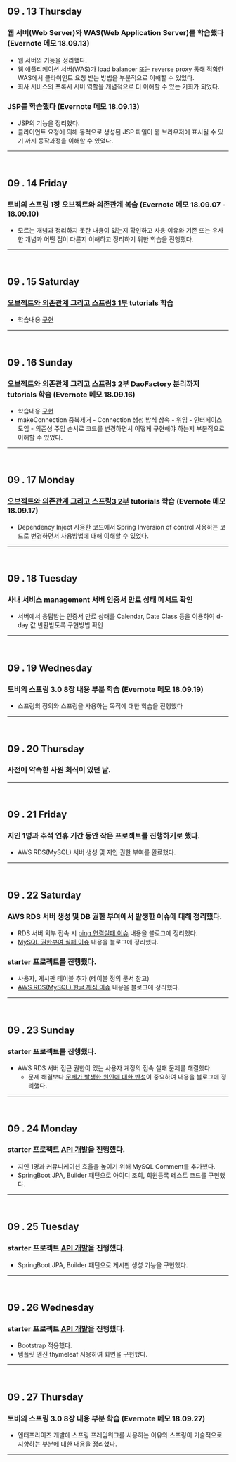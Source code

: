 
## 09 . 13 Thursday

### 웹 서버(Web Server)와 WAS(Web Application Server)를 학습했다 (Evernote 메모 18.09.13)
+ 웹 서버의 기능을 정리했다.
+ 웹 애플리케이션 서버(WAS)가 load balancer 또는 reverse proxy 통해 적합한 WAS에서 클라이언트 요청 받는 방법을 부분적으로 이해할 수 있었다.
+ 회사 서비스의 프록시 서버 역할을 개념적으로 더 이해할 수 있는 기회가 되었다.

### JSP를 학습했다 (Evernote 메모 18.09.13)
+ JSP의 기능을 정리했다.
+ 클라이언트 요청에 의해 동적으로 생성된 JSP 파일이 웹 브라우저에 표시될 수 있기 까지 동작과정을 이해할 수 있었다.

---
<br>

## 09 . 14 Friday

### 토비의 스프링 1장 오브젝트와 의존관계 복습 (Evernote 메모 18.09.07 - 18.09.10)
+ 모르는 개념과 정리하지 못한 내용이 있는지 확인하고 사용 이유와 기존 또는 유사한 개념과 어떤 점이 다른지 이해하고 정리하기 위한 학습을 진행했다.

---
<br>

## 09 . 15 Saturday

### [오브젝트와 의존관계 그리고 스프링3 1부](https://www.youtube.com/watch?v=SZydc3BS--s) tutorials 학습
+ 학습내용 [구현](https://github.com/nttejun/lecture-tutorial/tree/master/spring-denpendency/src/main/java/spring/dependency)

---
<br>

## 09 . 16 Sunday
 
### [오브젝트와 의존관계 그리고 스프링3 2부](https://www.youtube.com/watch?v=JI7RNrWqp7k) DaoFactory 분리까지 tutorials 학습 (Evernote 메모 18.09.16) 
+ 학습내용 [구현](https://github.com/nttejun/lecture-tutorial/tree/master/spring-denpendency/src/main/java/spring/dependency)
+ makeConnection 중복제거 - Connection 생성 방식 상속 - 위임 - 인터페이스 도입 - 의존성 주입 순서로 코드를 변경하면서 어떻게 구현해야 하는지 부분적으로 이해할 수 있었다.

---
<br>

## 09 . 17 Monday

### [오브젝트와 의존관계 그리고 스프링3 2부](https://www.youtube.com/watch?v=JI7RNrWqp7k) tutorials 학습 (Evernote 메모 18.09.17)
+ Dependency Inject 사용한 코드에서 Spring Inversion of control 사용하는 코드로 변경하면서 사용방법에 대해 이해할 수 있었다.

---
<br>

## 09 . 18 Tuesday

### 사내 서비스 management 서버 인증서 만료 상태 메서드 확인
+ 서버에서 응답받는 인증서 만료 상태를 Calendar, Date Class 등을 이용하여 d-day 값 반환받도록 구현방법 확인

---
<br>

## 09 . 19 Wednesday

### 토비의 스프링 3.0 8장 내용 부분 학습 (Evernote 메모 18.09.19)
+ 스프링의 정의와 스프링을 사용하는 목적에 대한 학습을 진행했다

---
<br>

## 09 . 20 Thursday

### 사전에 약속한 사원 회식이 있던 날.

---
<br>

## 09 . 21 Friday

### 지인 1명과 추석 연휴 기간 동안 작은 프로젝트를 진행하기로 했다.
+ AWS RDS(MySQL) 서버 생성 및 지인 권한 부여를 완료했다.

---
<br>

## 09 . 22 Saturday

### AWS RDS 서버 생성 및 DB 권한 부여에서 발생한 이슈에 대해 정리했다.
+ RDS 서버 외부 접속 시 [ping 연결실패 이슈](http://wjjeong.tistory.com/11) 내용을 블로그에 정리했다.
+ [MySQL 권한부여 실패 이슈](http://wjjeong.tistory.com/10) 내용을 블로그에 정리했다.

### starter 프로젝트를 진행했다.
+ 사용자, 게시판 테이블 추가 (테이블 정의 문서 참고)
+ [AWS RDS(MySQL) 한글 깨짐 이슈](http://wjjeong.tistory.com/12) 내용을 블로그에 정리했다.

---
<br>

## 09 . 23 Sunday

### starter 프로젝트를 진행했다.
+ AWS RDS 서버 접근 권한이 있는 사용자 계정의 접속 실패 문제를 해결했다.
    + 문제 해결보다 [문제가 발생한 원인에 대한 반성](http://wjjeong.tistory.com/13)이 중요하여 내용을 블로그에 정리했다.

---
<br>

## 09 . 24 Monday

### starter 프로젝트 [API 개발](https://github.com/nttejun/starter-api/tree/master/src/main/java/starter/api)을 진행했다.
+ 지인 1명과 커뮤니케이션 효율을 높이기 위해 MySQL Comment를 추가했다.
+ SpringBoot JPA, Builder 패턴으로 아이디 조회, 회원등록 테스트 코드를 구현했다.

---
<br>

## 09 . 25 Tuesday

### starter 프로젝트 [API 개발](https://github.com/nttejun/starter-api)을 진행했다.
+ SpringBoot JPA, Builder 패턴으로 게시판 생성 기능을 구현했다.

---
<br>


## 09 . 26 Wednesday

### starter 프로젝트 [API 개발](https://github.com/nttejun/starter-api)을 진행했다.
+ Bootstrap 적용했다.
+ 템플릿 엔진 thymeleaf 사용하여 화면을 구현했다.

---
<br>

## 09 . 27 Thursday
### 토비의 스프링 3.0 8장 내용 부분 학습 (Evernote 메모 18.09.27)
+ 엔터프라이즈 개발에 스프링 프레임워크를 사용하는 이유와 스프링이 기술적으로 지향하는 부분에 대한 내용을 정리했다.

---
<br>

